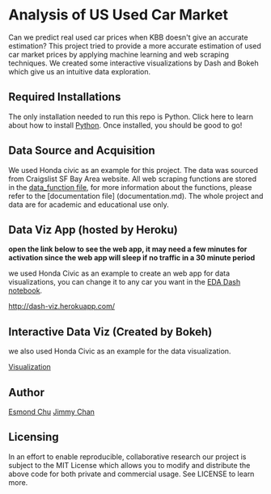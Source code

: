 # Analysis of US Used Car Market
Can we predict real used car prices when KBB doesn't give an accurate estimation?
This project tried to provide a more accurate estimation of used car market prices by applying machine learning and web scraping techniques.
We created some interactive visualizations by Dash and Bokeh which give us an intuitive data exploration.

## Required Installations
The only installation needed to run this repo is Python. Click here to learn about how to install [Python](https://www.python.org/getit/). Once installed, you should be good to go!

## Data Source and Acquisition
We used Honda civic as an example for this project. The data was sourced from Craigslist SF Bay Area website. All web scraping functions are stored in the [data_function file](data_function.py), for more information about the functions, please refer to the [documentation file] (documentation.md). The whole project and data are for academic and educational use only.


## Data Viz App (hosted by Heroku)

**open the link below to see the web app, it may need a few minutes for activation since the web app will sleep if no traffic in a 30 minute period**

we used Honda Civic as an example to create an web app for data visualizations, you can change it to any car you want in the [EDA Dash notebook](EDA_Dash.ipynb).

http://dash-viz.herokuapp.com/

## Interactive Data Viz (Created by Bokeh)
we also used Honda Civic as an example for the data visualization.

[Visualization](http://htmlpreview.github.io/?https://github.com/esmondhkchu/usedcaranalysis/blob/master/Data_Visualization.html)

## Author
[Esmond Chu](http://esmondhkchu.github.io) [Jimmy Chan](http://jimxx1995.github.io)



## Licensing
In an effort to enable reproducible, collaborative research our project is subject to the MIT License which allows you to modify and distribute the above code for both private and commercial usage. See LICENSE to learn more.
